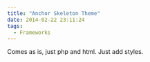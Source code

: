 ```yaml
---
title: "Anchor Skeleton Theme"
date: 2014-02-22 23:11:24
tags: 
  - Frameworks
---
```


Comes as is, just php and html. Just add styles.
